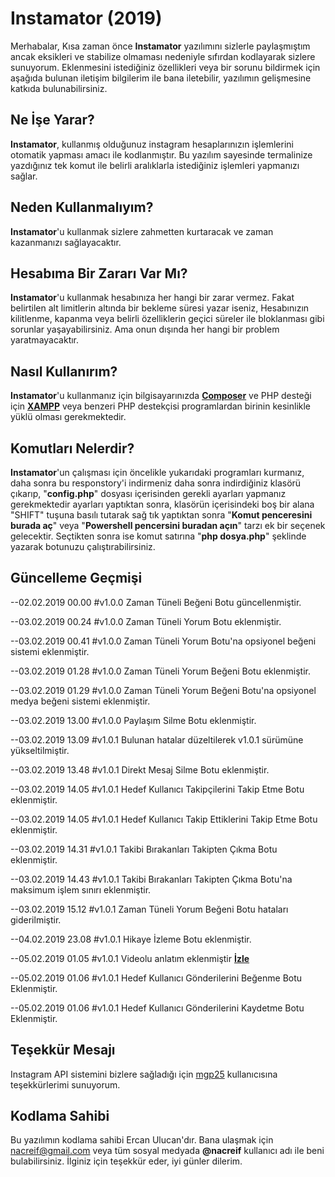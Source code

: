 
# Instamator (2019)

Merhabalar,
Kısa zaman önce **Instamator** yazılımını sizlerle paylaşmıştım ancak eksikleri ve stabilize olmaması nedeniyle sıfırdan kodlayarak sizlere sunuyorum.
Eklenmesini istediğiniz özellikleri veya bir sorunu bildirmek için aşağıda bulunan iletişim bilgilerim ile bana iletebilir, yazılımın gelişmesine katkıda bulunabilirsiniz.

## Ne İşe Yarar?

**Instamator**, kullanmış olduğunuz instagram hesaplarınızın işlemlerini otomatik yapması amacı ile kodlanmıştır.
Bu yazılım sayesinde termalinize yazdığınız tek komut ile belirli aralıklarla istediğiniz işlemleri yapmanızı sağlar.

## Neden Kullanmalıyım?

**Instamator**'u kullanmak sizlere zahmetten kurtaracak ve zaman kazanmanızı sağlayacaktır.

## Hesabıma Bir Zararı Var Mı?

**Instamator**'u kullanmak hesabınıza her hangi bir zarar vermez. Fakat belirtilen alt limitlerin altında bir bekleme süresi yazar iseniz, Hesabınızın kilitlenme, kapanma veya belirli özelliklerin geçici süreler ile bloklanması gibi sorunlar yaşayabilirsiniz. Ama onun dışında her hangi bir problem yaratmayacaktır.

## Nasıl Kullanırım?

**Instamator**'u kullanmanız için bilgisayarınızda [**Composer**](https://getcomposer.org/download/) ve PHP desteği için [**XAMPP**](https://www.apachefriends.org/tr/download.html) veya benzeri PHP destekçisi programlardan birinin kesinlikle yüklü olması gerekmektedir.

## Komutları Nelerdir?

**Instamator**'un çalışması için öncelikle yukarıdaki programları kurmanız, daha sonra bu responstory'i indirmeniz daha sonra indirdiğiniz klasörü çıkarıp, "**config.php**" dosyası içerisinden gerekli ayarları yapmanız gerekmektedir ayarları yaptıktan sonra, klasörün içerisindeki boş bir alana "SHIFT" tuşuna basılı tutarak sağ tık yaptıktan sonra "**Komut penceresini burada aç**" veya "**Powershell pencersini buradan açın**" tarzı ek bir seçenek gelecektir. Seçtikten sonra ise komut satırına "**php dosya.php**" şeklinde yazarak botunuzu çalıştırabilirsiniz.

## Güncelleme Geçmişi

--02.02.2019 00.00 #v1.0.0 Zaman Tüneli Beğeni Botu güncellenmiştir.

--03.02.2019 00.24 #v1.0.0 Zaman Tüneli Yorum Botu eklenmiştir.

--03.02.2019 00.41 #v1.0.0 Zaman Tüneli Yorum Botu'na opsiyonel beğeni sistemi eklenmiştir.

--03.02.2019 01.28 #v1.0.0 Zaman Tüneli Yorum Beğeni Botu eklenmiştir.

--03.02.2019 01.29 #v1.0.0 Zaman Tüneli Yorum Beğeni Botu'na opsiyonel medya beğeni sistemi eklenmiştir.

--03.02.2019 13.00 #v1.0.0 Paylaşım Silme Botu eklenmiştir.

--03.02.2019 13.09 #v1.0.1 Bulunan hatalar düzeltilerek v1.0.1 sürümüne yükseltilmiştir.

--03.02.2019 13.48 #v1.0.1 Direkt Mesaj Silme Botu eklenmiştir.

--03.02.2019 14.05 #v1.0.1 Hedef Kullanıcı Takipçilerini Takip Etme Botu eklenmiştir.

--03.02.2019 14.05 #v1.0.1 Hedef Kullanıcı Takip Ettiklerini Takip Etme Botu eklenmiştir.

--03.02.2019 14.31 #v1.0.1 Takibi Bırakanları Takipten Çıkma Botu eklenmiştir.

--03.02.2019 14.43 #v1.0.1 Takibi Bırakanları Takipten Çıkma Botu'na maksimum işlem sınırı eklenmiştir. 

--03.02.2019 15.12 #v1.0.1 Zaman Tüneli Yorum Beğeni Botu hataları giderilmiştir.

--04.02.2019 23.08 #v1.0.1 Hikaye İzleme Botu eklenmiştir.

--05.02.2019 01.05 #v1.0.1 Videolu anlatım eklenmiştir [**İzle**](https://youtu.be/a1i-KJ0xaDE)

--05.02.2019 01.06 #v1.0.1 Hedef Kullanıcı Gönderilerini Beğenme Botu Eklenmiştir.

--05.02.2019 01.06 #v1.0.1 Hedef Kullanıcı Gönderilerini Kaydetme Botu Eklenmiştir.

## Teşekkür Mesajı

Instagram API sistemini bizlere sağladığı için [mgp25](https://github.com/mgp25) kullanıcısına teşekkürlerimi sunuyorum.

## Kodlama Sahibi

Bu yazılımın kodlama sahibi Ercan Ulucan'dır. Bana ulaşmak için nacreif@gmail.com veya tüm sosyal medyada **@nacreif** kullanıcı adı ile beni bulabilirsiniz.
İlginiz için teşekkür eder, iyi günler dilerim.